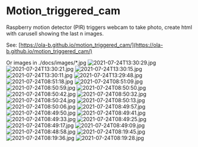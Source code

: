 # Motion_triggered_cam
Raspberry motion detector (PIR) triggers webcam to take photo, create html with carusell showing the last n images.

See: [https://ola-b.github.io/motion_triggered_cam/](https://ola-b.github.io/motion_triggered_cam/)


Or images in ./docs/images/*.jpg
![2021-07-24T13:30:29.jpg](https://github.com/Ola-B/motion_triggered_cam/blob/main/docs/images/2021-07-24T13:30:29.jpg "2021-07-24T13:30:29.jpg")
![2021-07-24T13:30:21.jpg](https://github.com/Ola-B/motion_triggered_cam/blob/main/docs/images/2021-07-24T13:30:21.jpg "2021-07-24T13:30:21.jpg")
![2021-07-24T13:30:15.jpg](https://github.com/Ola-B/motion_triggered_cam/blob/main/docs/images/2021-07-24T13:30:15.jpg "2021-07-24T13:30:15.jpg")
![2021-07-24T13:30:11.jpg](https://github.com/Ola-B/motion_triggered_cam/blob/main/docs/images/2021-07-24T13:30:11.jpg "2021-07-24T13:30:11.jpg")
![2021-07-24T13:29:48.jpg](https://github.com/Ola-B/motion_triggered_cam/blob/main/docs/images/2021-07-24T13:29:48.jpg "2021-07-24T13:29:48.jpg")
![2021-07-24T08:51:18.jpg](https://github.com/Ola-B/motion_triggered_cam/blob/main/docs/images/2021-07-24T08:51:18.jpg "2021-07-24T08:51:18.jpg")
![2021-07-24T08:51:09.jpg](https://github.com/Ola-B/motion_triggered_cam/blob/main/docs/images/2021-07-24T08:51:09.jpg "2021-07-24T08:51:09.jpg")
![2021-07-24T08:50:59.jpg](https://github.com/Ola-B/motion_triggered_cam/blob/main/docs/images/2021-07-24T08:50:59.jpg "2021-07-24T08:50:59.jpg")
![2021-07-24T08:50:50.jpg](https://github.com/Ola-B/motion_triggered_cam/blob/main/docs/images/2021-07-24T08:50:50.jpg "2021-07-24T08:50:50.jpg")
![2021-07-24T08:50:42.jpg](https://github.com/Ola-B/motion_triggered_cam/blob/main/docs/images/2021-07-24T08:50:42.jpg "2021-07-24T08:50:42.jpg")
![2021-07-24T08:50:32.jpg](https://github.com/Ola-B/motion_triggered_cam/blob/main/docs/images/2021-07-24T08:50:32.jpg "2021-07-24T08:50:32.jpg")
![2021-07-24T08:50:24.jpg](https://github.com/Ola-B/motion_triggered_cam/blob/main/docs/images/2021-07-24T08:50:24.jpg "2021-07-24T08:50:24.jpg")
![2021-07-24T08:50:13.jpg](https://github.com/Ola-B/motion_triggered_cam/blob/main/docs/images/2021-07-24T08:50:13.jpg "2021-07-24T08:50:13.jpg")
![2021-07-24T08:50:06.jpg](https://github.com/Ola-B/motion_triggered_cam/blob/main/docs/images/2021-07-24T08:50:06.jpg "2021-07-24T08:50:06.jpg")
![2021-07-24T08:49:57.jpg](https://github.com/Ola-B/motion_triggered_cam/blob/main/docs/images/2021-07-24T08:49:57.jpg "2021-07-24T08:49:57.jpg")
![2021-07-24T08:49:50.jpg](https://github.com/Ola-B/motion_triggered_cam/blob/main/docs/images/2021-07-24T08:49:50.jpg "2021-07-24T08:49:50.jpg")
![2021-07-24T08:49:41.jpg](https://github.com/Ola-B/motion_triggered_cam/blob/main/docs/images/2021-07-24T08:49:41.jpg "2021-07-24T08:49:41.jpg")
![2021-07-24T08:49:33.jpg](https://github.com/Ola-B/motion_triggered_cam/blob/main/docs/images/2021-07-24T08:49:33.jpg "2021-07-24T08:49:33.jpg")
![2021-07-24T08:49:25.jpg](https://github.com/Ola-B/motion_triggered_cam/blob/main/docs/images/2021-07-24T08:49:25.jpg "2021-07-24T08:49:25.jpg")
![2021-07-24T08:49:17.jpg](https://github.com/Ola-B/motion_triggered_cam/blob/main/docs/images/2021-07-24T08:49:17.jpg "2021-07-24T08:49:17.jpg")
![2021-07-24T08:49:09.jpg](https://github.com/Ola-B/motion_triggered_cam/blob/main/docs/images/2021-07-24T08:49:09.jpg "2021-07-24T08:49:09.jpg")
![2021-07-24T08:48:58.jpg](https://github.com/Ola-B/motion_triggered_cam/blob/main/docs/images/2021-07-24T08:48:58.jpg "2021-07-24T08:48:58.jpg")
![2021-07-24T08:19:45.jpg](https://github.com/Ola-B/motion_triggered_cam/blob/main/docs/images/2021-07-24T08:19:45.jpg "2021-07-24T08:19:45.jpg")
![2021-07-24T08:19:36.jpg](https://github.com/Ola-B/motion_triggered_cam/blob/main/docs/images/2021-07-24T08:19:36.jpg "2021-07-24T08:19:36.jpg")
![2021-07-24T08:19:28.jpg](https://github.com/Ola-B/motion_triggered_cam/blob/main/docs/images/2021-07-24T08:19:28.jpg "2021-07-24T08:19:28.jpg")
